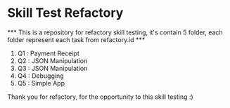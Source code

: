 # Skill Test Refactory

*** This is a repository for refactory skill testing, it's contain 5 folder, each folder represent each task from refactory.id ***

1. Q1 : Payment Receipt
2. Q2 : JSON Manipulation
3. Q3 : JSON Manipulation
4. Q4 : Debugging
5. Q5 : Simple App

Thank you for refactory, for the opportunity to this skill testing :)
